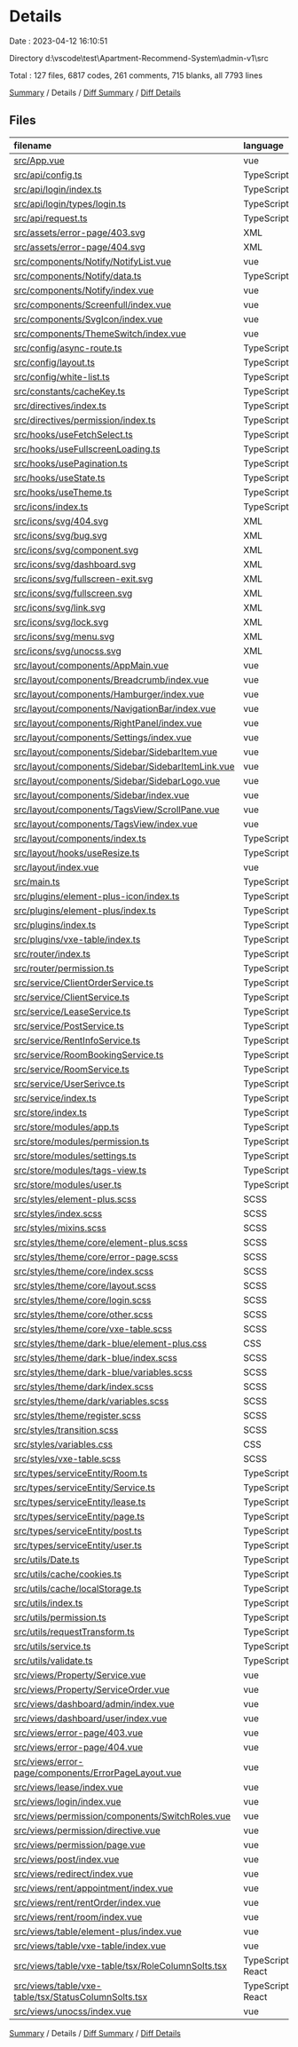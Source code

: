 # Details

Date : 2023-04-12 16:10:51

Directory d:\\vscode\\test\\Apartment-Recommend-System\\admin-v1\\src

Total : 127 files,  6817 codes, 261 comments, 715 blanks, all 7793 lines

[Summary](results.md) / Details / [Diff Summary](diff.md) / [Diff Details](diff-details.md)

## Files
| filename | language | code | comment | blank | total |
| :--- | :--- | ---: | ---: | ---: | ---: |
| [src/App.vue](/src/App.vue) | vue | 16 | 0 | 5 | 21 |
| [src/api/config.ts](/src/api/config.ts) | TypeScript | 6 | 1 | 4 | 11 |
| [src/api/login/index.ts](/src/api/login/index.ts) | TypeScript | 21 | 3 | 4 | 28 |
| [src/api/login/types/login.ts](/src/api/login/types/login.ts) | TypeScript | 8 | 3 | 4 | 15 |
| [src/api/request.ts](/src/api/request.ts) | TypeScript | 18 | 0 | 7 | 25 |
| [src/assets/error-page/403.svg](/src/assets/error-page/403.svg) | XML | 1 | 0 | 0 | 1 |
| [src/assets/error-page/404.svg](/src/assets/error-page/404.svg) | XML | 1 | 0 | 0 | 1 |
| [src/components/Notify/NotifyList.vue](/src/components/Notify/NotifyList.vue) | vue | 57 | 0 | 4 | 61 |
| [src/components/Notify/data.ts](/src/components/Notify/data.ts) | TypeScript | 63 | 0 | 4 | 67 |
| [src/components/Notify/index.vue](/src/components/Notify/index.vue) | vue | 93 | 0 | 7 | 100 |
| [src/components/Screenfull/index.vue](/src/components/Screenfull/index.vue) | vue | 57 | 0 | 9 | 66 |
| [src/components/SvgIcon/index.vue](/src/components/SvgIcon/index.vue) | vue | 27 | 0 | 5 | 32 |
| [src/components/ThemeSwitch/index.vue](/src/components/ThemeSwitch/index.vue) | vue | 31 | 0 | 4 | 35 |
| [src/config/async-route.ts](/src/config/async-route.ts) | TypeScript | 9 | 10 | 3 | 22 |
| [src/config/layout.ts](/src/config/layout.ts) | TypeScript | 23 | 10 | 3 | 36 |
| [src/config/white-list.ts](/src/config/white-list.ts) | TypeScript | 2 | 1 | 2 | 5 |
| [src/constants/cacheKey.ts](/src/constants/cacheKey.ts) | TypeScript | 7 | 1 | 3 | 11 |
| [src/directives/index.ts](/src/directives/index.ts) | TypeScript | 5 | 1 | 2 | 8 |
| [src/directives/permission/index.ts](/src/directives/permission/index.ts) | TypeScript | 19 | 1 | 2 | 22 |
| [src/hooks/useFetchSelect.ts](/src/hooks/useFetchSelect.ts) | TypeScript | 40 | 4 | 10 | 54 |
| [src/hooks/useFullscreenLoading.ts](/src/hooks/useFullscreenLoading.ts) | TypeScript | 47 | 12 | 5 | 64 |
| [src/hooks/usePagination.ts](/src/hooks/usePagination.ts) | TypeScript | 32 | 4 | 8 | 44 |
| [src/hooks/useState.ts](/src/hooks/useState.ts) | TypeScript | 9 | 0 | 10 | 19 |
| [src/hooks/useTheme.ts](/src/hooks/useTheme.ts) | TypeScript | 40 | 5 | 10 | 55 |
| [src/icons/index.ts](/src/icons/index.ts) | TypeScript | 6 | 0 | 2 | 8 |
| [src/icons/svg/404.svg](/src/icons/svg/404.svg) | XML | 1 | 0 | 1 | 2 |
| [src/icons/svg/bug.svg](/src/icons/svg/bug.svg) | XML | 1 | 0 | 1 | 2 |
| [src/icons/svg/component.svg](/src/icons/svg/component.svg) | XML | 1 | 0 | 0 | 1 |
| [src/icons/svg/dashboard.svg](/src/icons/svg/dashboard.svg) | XML | 1 | 0 | 1 | 2 |
| [src/icons/svg/fullscreen-exit.svg](/src/icons/svg/fullscreen-exit.svg) | XML | 1 | 0 | 1 | 2 |
| [src/icons/svg/fullscreen.svg](/src/icons/svg/fullscreen.svg) | XML | 1 | 0 | 1 | 2 |
| [src/icons/svg/link.svg](/src/icons/svg/link.svg) | XML | 1 | 0 | 1 | 2 |
| [src/icons/svg/lock.svg](/src/icons/svg/lock.svg) | XML | 1 | 0 | 1 | 2 |
| [src/icons/svg/menu.svg](/src/icons/svg/menu.svg) | XML | 1 | 0 | 1 | 2 |
| [src/icons/svg/unocss.svg](/src/icons/svg/unocss.svg) | XML | 11 | 0 | 1 | 12 |
| [src/layout/components/AppMain.vue](/src/layout/components/AppMain.vue) | vue | 43 | 0 | 7 | 50 |
| [src/layout/components/Breadcrumb/index.vue](/src/layout/components/Breadcrumb/index.vue) | vue | 64 | 0 | 11 | 75 |
| [src/layout/components/Hamburger/index.vue](/src/layout/components/Hamburger/index.vue) | vue | 28 | 0 | 6 | 34 |
| [src/layout/components/NavigationBar/index.vue](/src/layout/components/NavigationBar/index.vue) | vue | 113 | 0 | 6 | 119 |
| [src/layout/components/RightPanel/index.vue](/src/layout/components/RightPanel/index.vue) | vue | 40 | 0 | 5 | 45 |
| [src/layout/components/Settings/index.vue](/src/layout/components/Settings/index.vue) | vue | 63 | 0 | 4 | 67 |
| [src/layout/components/Sidebar/SidebarItem.vue](/src/layout/components/Sidebar/SidebarItem.vue) | vue | 117 | 0 | 10 | 127 |
| [src/layout/components/Sidebar/SidebarItemLink.vue](/src/layout/components/Sidebar/SidebarItemLink.vue) | vue | 17 | 0 | 3 | 20 |
| [src/layout/components/Sidebar/SidebarLogo.vue](/src/layout/components/Sidebar/SidebarLogo.vue) | vue | 49 | 0 | 4 | 53 |
| [src/layout/components/Sidebar/index.vue](/src/layout/components/Sidebar/index.vue) | vue | 123 | 0 | 14 | 137 |
| [src/layout/components/TagsView/ScrollPane.vue](/src/layout/components/TagsView/ScrollPane.vue) | vue | 146 | 0 | 15 | 161 |
| [src/layout/components/TagsView/index.vue](/src/layout/components/TagsView/index.vue) | vue | 248 | 0 | 21 | 269 |
| [src/layout/components/index.ts](/src/layout/components/index.ts) | TypeScript | 6 | 0 | 1 | 7 |
| [src/layout/hooks/useResize.ts](/src/layout/hooks/useResize.ts) | TypeScript | 41 | 2 | 9 | 52 |
| [src/layout/index.vue](/src/layout/index.vue) | vue | 145 | 0 | 18 | 163 |
| [src/main.ts](/src/main.ts) | TypeScript | 20 | 6 | 4 | 30 |
| [src/plugins/element-plus-icon/index.ts](/src/plugins/element-plus-icon/index.ts) | TypeScript | 7 | 1 | 2 | 10 |
| [src/plugins/element-plus/index.ts](/src/plugins/element-plus/index.ts) | TypeScript | 5 | 1 | 2 | 8 |
| [src/plugins/index.ts](/src/plugins/index.ts) | TypeScript | 9 | 0 | 2 | 11 |
| [src/plugins/vxe-table/index.ts](/src/plugins/vxe-table/index.ts) | TypeScript | 48 | 15 | 4 | 67 |
| [src/router/index.ts](/src/router/index.ts) | TypeScript | 236 | 10 | 7 | 253 |
| [src/router/permission.ts](/src/router/permission.ts) | TypeScript | 55 | 13 | 4 | 72 |
| [src/service/ClientOrderService.ts](/src/service/ClientOrderService.ts) | TypeScript | 30 | 0 | 7 | 37 |
| [src/service/ClientService.ts](/src/service/ClientService.ts) | TypeScript | 30 | 0 | 6 | 36 |
| [src/service/LeaseService.ts](/src/service/LeaseService.ts) | TypeScript | 20 | 0 | 5 | 25 |
| [src/service/PostService.ts](/src/service/PostService.ts) | TypeScript | 17 | 0 | 6 | 23 |
| [src/service/RentInfoService.ts](/src/service/RentInfoService.ts) | TypeScript | 61 | 0 | 15 | 76 |
| [src/service/RoomBookingService.ts](/src/service/RoomBookingService.ts) | TypeScript | 51 | 0 | 10 | 61 |
| [src/service/RoomService.ts](/src/service/RoomService.ts) | TypeScript | 45 | 0 | 7 | 52 |
| [src/service/UserSerivce.ts](/src/service/UserSerivce.ts) | TypeScript | 37 | 0 | 8 | 45 |
| [src/service/index.ts](/src/service/index.ts) | TypeScript | 21 | 0 | 1 | 22 |
| [src/store/index.ts](/src/store/index.ts) | TypeScript | 3 | 0 | 3 | 6 |
| [src/store/modules/app.ts](/src/store/modules/app.ts) | TypeScript | 36 | 0 | 6 | 42 |
| [src/store/modules/permission.ts](/src/store/modules/permission.ts) | TypeScript | 50 | 1 | 7 | 58 |
| [src/store/modules/settings.ts](/src/store/modules/settings.ts) | TypeScript | 25 | 0 | 3 | 28 |
| [src/store/modules/tags-view.ts](/src/store/modules/tags-view.ts) | TypeScript | 76 | 11 | 8 | 95 |
| [src/store/modules/user.ts](/src/store/modules/user.ts) | TypeScript | 88 | 10 | 6 | 104 |
| [src/styles/element-plus.scss](/src/styles/element-plus.scss) | SCSS | 16 | 5 | 3 | 24 |
| [src/styles/index.scss](/src/styles/index.scss) | SCSS | 37 | 6 | 8 | 51 |
| [src/styles/mixins.scss](/src/styles/mixins.scss) | SCSS | 7 | 0 | 1 | 8 |
| [src/styles/theme/core/element-plus.scss](/src/styles/theme/core/element-plus.scss) | SCSS | 17 | 2 | 2 | 21 |
| [src/styles/theme/core/error-page.scss](/src/styles/theme/core/error-page.scss) | SCSS | 3 | 1 | 2 | 6 |
| [src/styles/theme/core/index.scss](/src/styles/theme/core/index.scss) | SCSS | 8 | 0 | 1 | 9 |
| [src/styles/theme/core/layout.scss](/src/styles/theme/core/layout.scss) | SCSS | 55 | 6 | 6 | 67 |
| [src/styles/theme/core/login.scss](/src/styles/theme/core/login.scss) | SCSS | 7 | 1 | 2 | 10 |
| [src/styles/theme/core/other.scss](/src/styles/theme/core/other.scss) | SCSS | 6 | 2 | 2 | 10 |
| [src/styles/theme/core/vxe-table.scss](/src/styles/theme/core/vxe-table.scss) | SCSS | 29 | 16 | 14 | 59 |
| [src/styles/theme/dark-blue/element-plus.css](/src/styles/theme/dark-blue/element-plus.css) | CSS | 18 | 10 | 2 | 30 |
| [src/styles/theme/dark-blue/index.scss](/src/styles/theme/dark-blue/index.scss) | SCSS | 3 | 0 | 1 | 4 |
| [src/styles/theme/dark-blue/variables.scss](/src/styles/theme/dark-blue/variables.scss) | SCSS | 7 | 8 | 2 | 17 |
| [src/styles/theme/dark/index.scss](/src/styles/theme/dark/index.scss) | SCSS | 2 | 0 | 1 | 3 |
| [src/styles/theme/dark/variables.scss](/src/styles/theme/dark/variables.scss) | SCSS | 7 | 8 | 2 | 17 |
| [src/styles/theme/register.scss](/src/styles/theme/register.scss) | SCSS | 2 | 1 | 1 | 4 |
| [src/styles/transition.scss](/src/styles/transition.scss) | SCSS | 20 | 3 | 3 | 26 |
| [src/styles/variables.css](/src/styles/variables.css) | CSS | 26 | 8 | 2 | 36 |
| [src/styles/vxe-table.scss](/src/styles/vxe-table.scss) | SCSS | 30 | 5 | 4 | 39 |
| [src/types/serviceEntity/Room.ts](/src/types/serviceEntity/Room.ts) | TypeScript | 133 | 1 | 8 | 142 |
| [src/types/serviceEntity/Service.ts](/src/types/serviceEntity/Service.ts) | TypeScript | 84 | 1 | 8 | 93 |
| [src/types/serviceEntity/lease.ts](/src/types/serviceEntity/lease.ts) | TypeScript | 19 | 0 | 2 | 21 |
| [src/types/serviceEntity/page.ts](/src/types/serviceEntity/page.ts) | TypeScript | 7 | 0 | 1 | 8 |
| [src/types/serviceEntity/post.ts](/src/types/serviceEntity/post.ts) | TypeScript | 51 | 0 | 6 | 57 |
| [src/types/serviceEntity/user.ts](/src/types/serviceEntity/user.ts) | TypeScript | 25 | 0 | 4 | 29 |
| [src/utils/Date.ts](/src/utils/Date.ts) | TypeScript | 24 | 10 | 7 | 41 |
| [src/utils/cache/cookies.ts](/src/utils/cache/cookies.ts) | TypeScript | 11 | 1 | 3 | 15 |
| [src/utils/cache/localStorage.ts](/src/utils/cache/localStorage.ts) | TypeScript | 14 | 1 | 4 | 19 |
| [src/utils/index.ts](/src/utils/index.ts) | TypeScript | 17 | 3 | 3 | 23 |
| [src/utils/permission.ts](/src/utils/permission.ts) | TypeScript | 13 | 1 | 2 | 16 |
| [src/utils/requestTransform.ts](/src/utils/requestTransform.ts) | TypeScript | 20 | 0 | 4 | 24 |
| [src/utils/service.ts](/src/utils/service.ts) | TypeScript | 91 | 16 | 5 | 112 |
| [src/utils/validate.ts](/src/utils/validate.ts) | TypeScript | 21 | 0 | 4 | 25 |
| [src/views/Property/Service.vue](/src/views/Property/Service.vue) | vue | 304 | 1 | 23 | 328 |
| [src/views/Property/ServiceOrder.vue](/src/views/Property/ServiceOrder.vue) | vue | 256 | 3 | 16 | 275 |
| [src/views/dashboard/admin/index.vue](/src/views/dashboard/admin/index.vue) | vue | 13 | 0 | 2 | 15 |
| [src/views/dashboard/user/index.vue](/src/views/dashboard/user/index.vue) | vue | 198 | 1 | 18 | 217 |
| [src/views/error-page/403.vue](/src/views/error-page/403.vue) | vue | 9 | 0 | 2 | 11 |
| [src/views/error-page/404.vue](/src/views/error-page/404.vue) | vue | 9 | 0 | 2 | 11 |
| [src/views/error-page/components/ErrorPageLayout.vue](/src/views/error-page/components/ErrorPageLayout.vue) | vue | 23 | 0 | 2 | 25 |
| [src/views/lease/index.vue](/src/views/lease/index.vue) | vue | 244 | 3 | 16 | 263 |
| [src/views/login/index.vue](/src/views/login/index.vue) | vue | 177 | 0 | 6 | 183 |
| [src/views/permission/components/SwitchRoles.vue](/src/views/permission/components/SwitchRoles.vue) | vue | 32 | 0 | 5 | 37 |
| [src/views/permission/directive.vue](/src/views/permission/directive.vue) | vue | 81 | 0 | 6 | 87 |
| [src/views/permission/page.vue](/src/views/permission/page.vue) | vue | 19 | 0 | 4 | 23 |
| [src/views/post/index.vue](/src/views/post/index.vue) | vue | 270 | 0 | 22 | 292 |
| [src/views/redirect/index.vue](/src/views/redirect/index.vue) | vue | 9 | 0 | 4 | 13 |
| [src/views/rent/appointment/index.vue](/src/views/rent/appointment/index.vue) | vue | 238 | 1 | 17 | 256 |
| [src/views/rent/rentOrder/index.vue](/src/views/rent/rentOrder/index.vue) | vue | 267 | 3 | 14 | 284 |
| [src/views/rent/room/index.vue](/src/views/rent/room/index.vue) | vue | 317 | 1 | 24 | 342 |
| [src/views/table/element-plus/index.vue](/src/views/table/element-plus/index.vue) | vue | 236 | 1 | 13 | 250 |
| [src/views/table/vxe-table/index.vue](/src/views/table/vxe-table/index.vue) | vue | 375 | 5 | 9 | 389 |
| [src/views/table/vxe-table/tsx/RoleColumnSolts.tsx](/src/views/table/vxe-table/tsx/RoleColumnSolts.tsx) | TypeScript React | 9 | 0 | 3 | 12 |
| [src/views/table/vxe-table/tsx/StatusColumnSolts.tsx](/src/views/table/vxe-table/tsx/StatusColumnSolts.tsx) | TypeScript React | 14 | 0 | 3 | 17 |
| [src/views/unocss/index.vue](/src/views/unocss/index.vue) | vue | 16 | 0 | 1 | 17 |

[Summary](results.md) / Details / [Diff Summary](diff.md) / [Diff Details](diff-details.md)